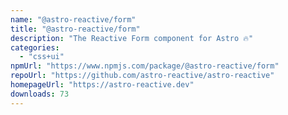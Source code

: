 ```yaml
---
name: "@astro-reactive/form"
title: "@astro-reactive/form"
description: "The Reactive Form component for Astro 🔥"
categories:
  - "css+ui"
npmUrl: "https://www.npmjs.com/package/@astro-reactive/form"
repoUrl: "https://github.com/astro-reactive/astro-reactive"
homepageUrl: "https://astro-reactive.dev"
downloads: 73
---
```

